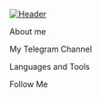 [![Header](https://github.com/nelstan/Nelstan/blob/main/assets/40add08405dd875431b858f2a0419224.gif)](@CTPAX_MERSEDES)

About me

My Telegram Channel

Languages and Tools

Follow Me